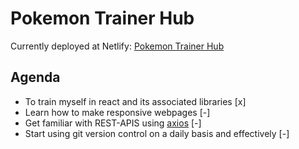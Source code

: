 # Pokemon Trainer Hub
Currently deployed at Netlify: [Pokemon Trainer Hub](https://pokemon-trainer-hub.netlify.app/)

## Agenda
- To train myself in react and its associated libraries [x]
- Learn how to make responsive webpages [-]
- Get familiar with REST-APIS using [axios](https://www.npmjs.com/package/axios) [-]
- Start using git version control on a daily basis and effectively [-]
